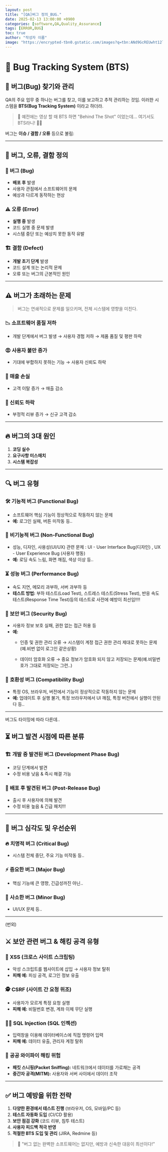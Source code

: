 ```yaml
---
layout: post
title: "[QA]버그 정의_BUG."
date: 2025-02-13 13:00:00 +0900
categories: [software,QA,Quality_Assurance]
tags: [ERROR,BUG]
toc: true
author: "작성자 이름"
image: "https://encrypted-tbn0.gstatic.com/images?q=tbn:ANd9GcREUwht12lDtkMvDiE8wA5dDXSpAOWQhPA86Q&s"
---
```


# 🐞 Bug Tracking System (BTS)

## 🎯 버그(Bug) 찾기와 관리
QA의 주요 업무 중 하나는 버그를 찾고, 이를 보고하고 추적 관리하는 것임. 이러한 시스템을 **BTS(Bug Tracking System)** 이라고 하더라.

> 🎥 예전에는 영상 할 때 BTS 하면 "Behind The Shot" 이었는데… 여기서도 BTS라니! 😵‍💫

버그는 **이슈 / 결함 / 오류** 등으로 불림:

---
## 🧐 버그, 오류, 결함 정의
### 🐛 **버그 (Bug)**
- **배포 후** 발생
- 사용자 관점에서 소프트웨어의 문제
- 예상과 다르게 동작하는 현상

### ⚠️ **오류 (Error)**
- **실행 중** 발생
- 코드 실행 중 문제 발생
- 시스템 중단 또는 예상치 못한 동작 유발

### 🏗 **결함 (Defect)**
- **개발 초기 단계** 발생
- 코드 설계 또는 논리적 문제
- 오류 또는 버그의 근본적인 원인

---
## ⚠️ 버그가 초래하는 문제
> 버그는 연쇄적으로 문제를 일으키며, 전체 시스템에 영향을 미친다.

### 📉 소프트웨어 품질 저하
- 개발 단계에서 버그 발생 → 사용자 경험 저하 → 제품 품질 및 평판 하락

### 😡 사용자 불만 증가
- 기대에 부합하지 못하는 기능 → 사용자 신뢰도 하락

### 💸 매출 손실
- 고객 이탈 증가 → 매출 감소

### 🚨 신뢰도 하락
- 부정적 리뷰 증가 → 신규 고객 감소

---
## 🔥 버그의 3대 원인
1. **코딩 실수**
2. **요구사항 미스매치**
3. **시스템 복잡성**

---
## 🔍 버그 유형
### 🛠 **기능적 버그 (Functional Bug)**
- 소프트웨어 핵심 기능이 정상적으로 작동하지 않는 문제
- **예:** 로그인 실패, 버튼 미작동 등..

### 🎨 **비기능적 버그 (Non-Functional Bug)**
- 성능, 디자인, 사용성(UI/UX) 관련 문제 : UI - User Interface Bug(디자인) , UX - User Experience Bug (사용자 행동)
- **예:** 로딩 속도 느림, 화면 깨짐, 색상 이상 등..

### ⏳ **성능 버그 (Performance Bug)**
- 속도 지연, 메모리 과부하, 서버 과부하 등
- **테스트 방법:** 부하 테스트(Load Test), 스트레스 테스트(Stress Test), 반응 속도 테스트(Response Time Test)등의 테스트로 사전에 예방이 최선임!!!!


### 🔐 **보안 버그 (Security Bug)**
- 사용자 정보 보호 실패, 권한 없는 접근 허용 등
- **예:**
  - 인증 및 권한 관리 오류 → 시스템이 계정 접근 권한 관리 제대로 못하는 문제(예.비번 없이 로그인 같은상황)

  - 데이터 암호화 오류 → 중요 정보가 암호화 되지 않고 저장되는 문제(예.비밀번호가 그대로 저장되는 그런..)


### 🔄 **호환성 버그 (Compatibility Bug)**
- 특정 OS, 브라우저, 버전에서 기능이 정상적으로 작동하지 않는 문제
- **예:** 업데이트 후 실행 불가, 특정 브라우저에서 UI 깨짐, 특정 버전에서 실행이 안된다 등..

---
버그도 타이밍에 따라 다른데..
## ⏳ 버그 발견 시점에 따른 분류
### 🏗 **개발 중 발견된 버그 (Development Phase Bug)**
- 코딩 단계에서 발견
- 수정 비용 낮음 & 즉시 해결 가능

### 🚨 **배포 후 발견된 버그 (Post-Release Bug)**
- 출시 후 사용자에 의해 발견
- 수정 비용 높음 & 긴급 패치!!!

---
## 📌 버그 심각도 및 우선순위
### 🔥 **치명적 버그 (Critical Bug)**
- 시스템 전체 중단, 주요 기능 미작동 등..

### ⚡ **중요한 버그 (Major Bug)**
- 핵심 기능에 큰 영향, 긴급성까진 아닌..

### 🎨 **사소한 버그 (Minor Bug)**
- UI/UX 문제 등..

---
(번외)
## ⚔️ 보안 관련 버그 & 해킹 공격 유형
### 🚨 **XSS (크로스 사이트 스크립팅)**
- 악성 스크립트를 웹사이트에 삽입 → 사용자 정보 탈취
- **피해 예:** 피싱 공격, 로그인 정보 유출

### 🕵️ **CSRF (사이트 간 요청 위조)**
- 사용자가 모르게 특정 요청 실행
- **피해 예:** 비밀번호 변경, 계좌 이체 무단 실행

### 🏴‍☠️ **SQL Injection (SQL 인젝션)**
- 입력창을 이용해 데이터베이스에 직접 명령어 입력
- **피해 예:** 데이터 유출, 관리자 계정 탈취

### 📡 **공공 와이파이 해킹 위험**
- **패킷 스니핑(Packet Sniffing):** 네트워크에서 데이터를 가로채는 공격
- **중간자 공격(MITM):** 사용자와 서버 사이에서 데이터 조작

---
## ✅ 버그 예방을 위한 전략
1. **다양한 환경에서 테스트 진행** (브라우저, OS, 모바일/PC 등)
2. **테스트 자동화 도입** (CI/CD 활용)
3. **보안 점검 강화** (코드 리뷰, 침투 테스트)
4. **사용자 피드백 적극 반영**
5. **적절한 BTS 도입 및 관리** (JIRA, Redmine 등)

> 🚀 "버그 없는 완벽한 소프트웨어는 없지만, 예방과 신속한 대응이 최선이다!"

